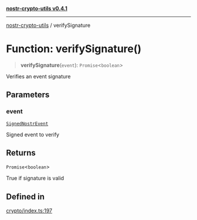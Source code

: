 [**nostr-crypto-utils v0.4.1**](../README.md)

***

[nostr-crypto-utils](../README.md) / verifySignature

# Function: verifySignature()

> **verifySignature**(`event`): `Promise`\<`boolean`\>

Verifies an event signature

## Parameters

### event

[`SignedNostrEvent`](../interfaces/SignedNostrEvent.md)

Signed event to verify

## Returns

`Promise`\<`boolean`\>

True if signature is valid

## Defined in

[crypto/index.ts:197](https://github.com/HumanjavaEnterprises/nostr-crypto-utils/blob/9c160331e9485dc52c520a832e977c4e54bbdc89/src/crypto/index.ts#L197)
